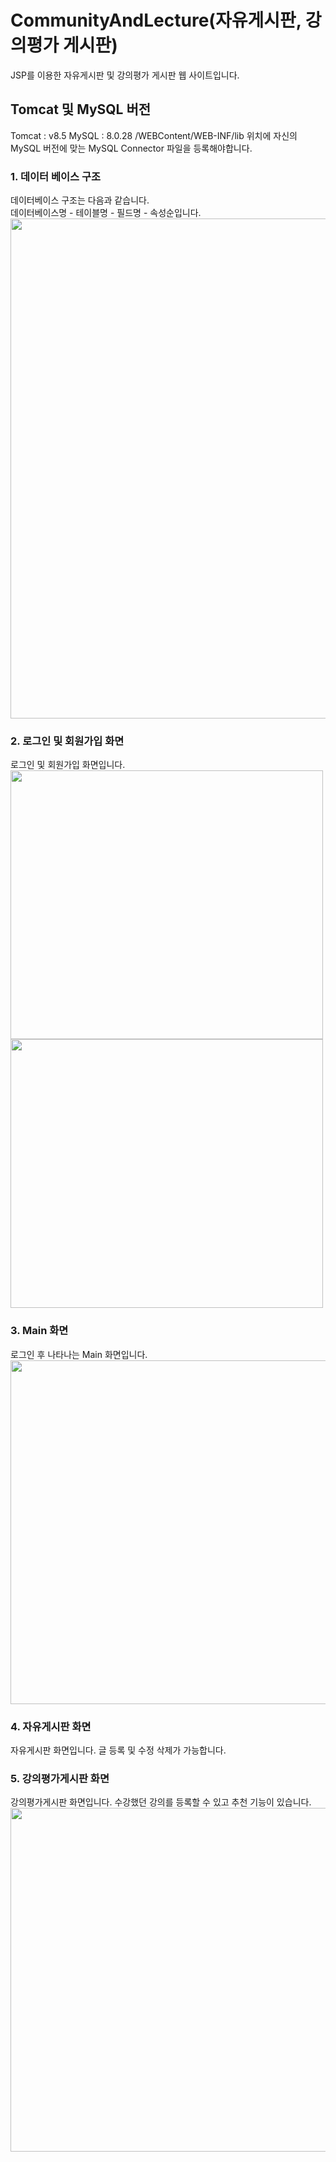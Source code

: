 # CommunityAndLecture(자유게시판, 강의평가 게시판)
JSP를 이용한 자유게시판 및 강의평가 게시판 웹 사이트입니다.

<h2>Tomcat 및 MySQL 버전</h2>
Tomcat : v8.5
MySQL : 8.0.28
/WEBContent/WEB-INF/lib 위치에 자신의 MySQL 버전에 맞는 MySQL Connector 파일을 등록해야합니다.

<h3>1. 데이터 베이스 구조</h3>
데이터베이스 구조는 다음과 같습니다.
<br>
데이터베이스명 - 테이블명 - 필드명 - 속성순입니다.
<img src="https://user-images.githubusercontent.com/100738049/161291090-4e068500-24fd-4a35-90db-d57acfdb3350.JPG" width ="700"height="800">


<h3>2. 로그인 및 회원가입 화면</h3>
로그인 및 회원가입 화면입니다.
<div>
<img src ="https://user-images.githubusercontent.com/100738049/161284870-8e774703-4818-4589-8264-d43db4b24887.jpg" width ="500" height="430">
<img src ="https://user-images.githubusercontent.com/100738049/161284876-2e4ab442-c133-4cd5-94f8-8f8347e5a79e.jpg" width ="500" height="430">
</div>

<h3>3. Main 화면</h3>
로그인 후 나타나는 Main 화면입니다.
<img src="https://user-images.githubusercontent.com/100738049/161286236-6648e615-1546-4c6f-94d0-79e47890d581.jpg" width ="950" height="550">

<h3>4. 자유게시판 화면</h3>
자유게시판 화면입니다. 글 등록 및 수정 삭제가 가능합니다.


<h3>5. 강의평가게시판 화면</h3>
강의평가게시판 화면입니다. 수강했던 강의를 등록할 수 있고 추천 기능이 있습니다.
<img src="https://user-images.githubusercontent.com/100738049/161284861-026b7e82-f1ab-4941-8d47-ef3c963d56bc.jpg" width ="950" height="550">
